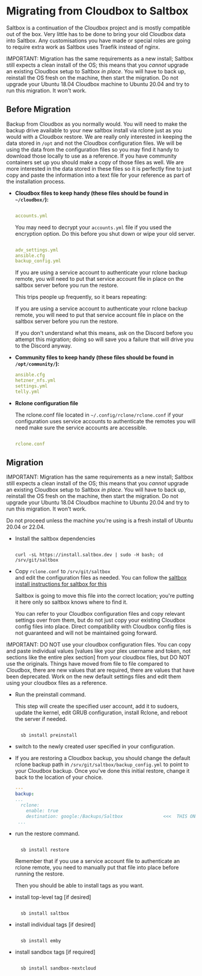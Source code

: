 # Migrating from Cloudbox to Saltbox

Saltbox is a continuation of the Cloudbox project and is mostly compatible out of the box. Very little has to be done to bring your old Cloudbox data into Saltbox. Any customisations you have made or special roles are going to require extra work as Saltbox uses Traefik instead of nginx.

IMPORTANT: Migration has the same requirements as a new install; Saltbox still expects a clean install of the OS; this means that you *cannot* upgrade an existing Cloudbox setup to Saltbox *in place*.  You will have to back up, reinstall the OS fresh on the machine, then start the migration.  Do not upgrade your Ubuntu 18.04 Cloudbox machine to Ubuntu 20.04 and try to run this migration.  It won't work.

## Before Migration

Backup from Cloudbox as you normally would. You will need to make the backup drive available to your new saltbox install via rclone just as you would with a Cloudbox restore. We are really only interested in keeping the data stored in `/opt` and not the Cloudbox configuration files. We will be using the data from the configuration files so you may find it handy to download those locally to use as a reference. If you have community containers set up you should make a copy of those files as well. We are more interested in the data stored in these files so it is perfectly fine to just copy and paste the information into a text file for your reference as part of the installation process.

- **Cloudbox files to keep handy (these files should be found in `~/cloudbox/`):**

  ``` yaml

  accounts.yml

  ```

  You may need to decrypt your `accounts.yml` file if you used the encryption option. Do this before you shut down or wipe your old server.

  ``` yaml

  adv_settings.yml
  ansible.cfg
  backup_config.yml

  ```

  If you are using a service account to authenticate your rclone backup remote, you will need to put that service account file in place on the saltbox server before you run the restore.
  
  This trips people up frequently, so it bears repeating:

  If you are using a service account to authenticate your rclone backup remote, you will need to put that service account file in place on the saltbox server before you run the restore.
  
  If you don't understand what this means, ask on the Discord before you attempt this migration; doing so will save you a failure that will drive you to the Discord anyway.

- **Community files to keep handy (these files should be found in `/opt/community/`):**

  ``` yaml
  ansible.cfg
  hetzner_nfs.yml
  settings.yml
  telly.yml
  ```

- **Rclone configuration file**

  The rclone.conf file located in `~/.config/rclone/rclone.conf` if your configuration uses service accounts to authenticate the remotes you will need make sure the service accounts are accessible. <br />

  ``` yaml

  rclone.conf

  ```

## Migration

IMPORTANT: Migration has the same requirements as a new install; Saltbox still expects a clean install of the OS; this means that you *cannot* upgrade an existing Cloudbox setup to Saltbox *in place*.  You will have to back up, reinstall the OS fresh on the machine, then start the migration.  Do not upgrade your Ubuntu 18.04 Cloudbox machine to Ubuntu 20.04 and try to run this migration.  It won't work.

Do not proceed unless the machine you're using is a fresh install of Ubuntu 20.04 or 22.04.

- Install the saltbox dependencies

  ``` shell

  curl -sL https://install.saltbox.dev | sudo -H bash; cd /srv/git/saltbox

  ```

- Copy `rclone.conf` to `/srv/git/saltbox` <Br/> and edit the configuration files as needed. You can follow the [saltbox install instructions for saltbox for this](../../saltbox/install/install.md)<Br/>
  
  Saltbox is going to move this file into the correct location; you're putting it here only so saltbox knows where to find it.

  You can refer to your Cloudbox configuration files and copy relevant settings over from them, but do not just copy your existing Cloudbox config files into place.  Direct compatibility with Cloudbox config files is not guaranteed and will not be maintained going forward.

IMPORTANT: DO NOT use your cloudbox configuration files.  You can copy and paste individual values [values like your plex username and token, not sections like the entire plex section] from your cloudbox files, but DO NOT use the originals.  Things have moved from file to file compared to Cloudbox, there are new values that are required, there are values that have been deprecated.  Work on the new default settings files and edit them using your cloudbox files as a reference.

- Run the preinstall command.

  This step will create the specified user account, add it to sudoers, update the kernel, edit GRUB configuration, install Rclone, and reboot the server if needed. <br />

  ``` shell

    sb install preinstall

  ```

- switch to the newly created user specified in your configuration. <br />

- If you are restoring a Cloudbox backup, you should change the default rclone backup path in `/srv/git/saltbox/backup_config.yml` to point to your Cloudbox backup.  Once you've done this initial restore, change it back to the location of your choice.

  ```yaml
  ---
  backup:
  ...
    rclone:
      enable: true
      destination: google:/Backups/Saltbox               <<<  THIS ONE HERE
   ...
  ```

- run the restore command. <br />

  ``` shell

    sb install restore

  ```

  Remember that if you use a service account file to authenticate an rclone remote, you need to manually put that file into place before running the restore.

  Then you should be able to install tags as you want.

- install top-level tag [if desired] <br />

  ``` shell

    sb install saltbox

  ```
- install individual tags [if desired] <br />

  ``` shell

    sb install emby

  ```
- install sandbox tags [if required] <br />

  ``` shell

    sb install sandbox-nextcloud

  ```
